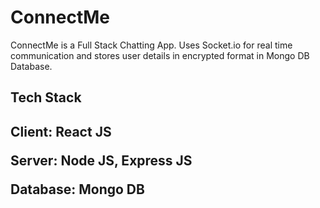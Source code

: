 # ConnectMe

ConnectMe is a Full Stack Chatting App. Uses Socket.io for real time communication and stores user details in encrypted format in Mongo DB Database.

<h2>Tech Stack<h2/>
<p>Client: React JS<p>
<p>Server: Node JS, Express JS<p>
<p>Database: Mongo DB<p>



